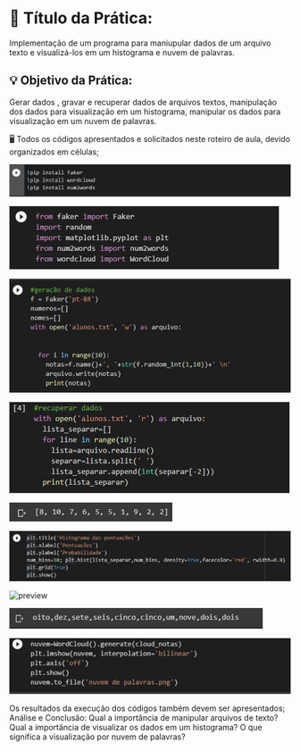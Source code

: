 # 📗 Título da Prática:

Implementação de um programa para maniupular dados de um arquivo texto e visualizá-los em um histograma e nuvem de palavras.

## 💡 Objetivo da Prática:

Gerar dados , gravar e recuperar dados de arquivos textos, manipulação dos dados para visualização em um histograma, manipular os dados para visualização em um nuvem de palavras.

🖥️ Todos os códigos apresentados e solicitados neste roteiro de aula, devido organizados em células;

![preview](./pasta/Instalação-das-bibliotecas.png)

![preview](./pasta/importando-as-bibliotecas.png)

![preview](./pasta/Gerando-os-nomes-e-notas.png)

![preview](./pasta/recuperando-e-gravando-os-arquivos.png)

![preview](./pasta/Separando-as-notas-para-fazer-o-histograma.png)

![preview](./pasta/Colocando-no-histograma.png)

![preview](./pasta/Transformando-os-números-para-forma-extensa.png)

![preview](./pasta/Numeros-extensos-para-utilização.png)

![preview](./pasta/Fazendo-a-wordcloud.png)



Os resultados da execução dos códigos também devem ser apresentados;
Análise e Conclusão:
Qual a importância de manipular arquivos de texto?
Qual a importância de visualizar os dados em um histograma?
O que significa a visualização por nuvem de palavras?
